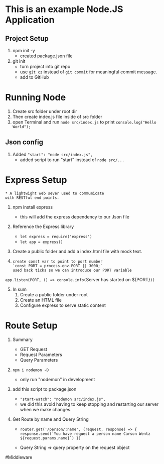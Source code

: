 # This is an example Node.JS Application

## Project Setup
1. npm init -y
    * created package.json file
2. git init
    * turn project into git repo
    * use `git cz` instead of `git commit` 
    for meaningful commit message. 
    * add to GitHub

# Running Node

1. Create src folder under root dir
2. Then create index.js file inside of src folder
3. open Terminal and run `node src/index.js` to print
`console.log("Hello World");`

## Json config

1. Added `"start": "node src/index.js",`
    * added script to run "start" instead of `node src/...`

# Express Setup
    * A lightwight web sever used to commumicate 
    with RESTful end points.
 1. npm install express
    * this will add the express dependency to 
    our Json file
 2. Reference the Express library
    * `let express = require('express')`
    *   `let app = express()`
3. Create a public folder and add a index.html file with mock text.

4. ````  now we are going to point this to our local port
   create const var to point to port number
   `const PORT = process.env.PORT || 3000;`
   used back ticks so we can introduce our PORT variable
  `app.listen(PORT, () => console.info(`Server has started on ${PORT}`))` 

5. In sum
    1. Create a public folder under root
    2. Create an HTML file
    3. Configure express to serve static content
# Route Setup
1. Summary
    * GET Request
    *  Request Parameters
    *  Query Parameters
    
2. `npm i nodemon -D `
    * only run "nodemon" in development
3. add this script to package.json
    * `"start-watch": "nodemon src/index.js",`
    * we did this avoid having to keep stopping and restarting
    our server when we make changes. 
4. Get Route by name and Query String
    * ``router.get('/person/:name', (request, response) => {
            response.send(`You have request a person name Carson Wentz ${request.params.name}`)
        })``
    
    * Query String => query property on the request object
 
#Middleware
